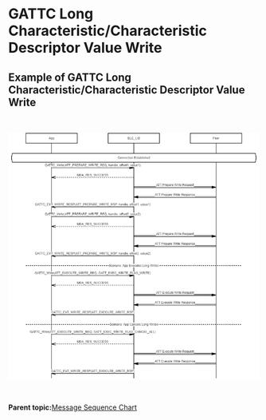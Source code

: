 # GATTC Long Characteristic/Characteristic Descriptor Value Write

## Example of GATTC Long Characteristic/Characteristic Descriptor Value Write

<br />

![](GUID-CF2D1F59-0E47-4701-B92E-F0CF053019BD-low.png)

<br />

**Parent topic:**[Message Sequence Chart](GUID-4E6414B1-49B8-427C-ACFB-97EF00444F24.md)

